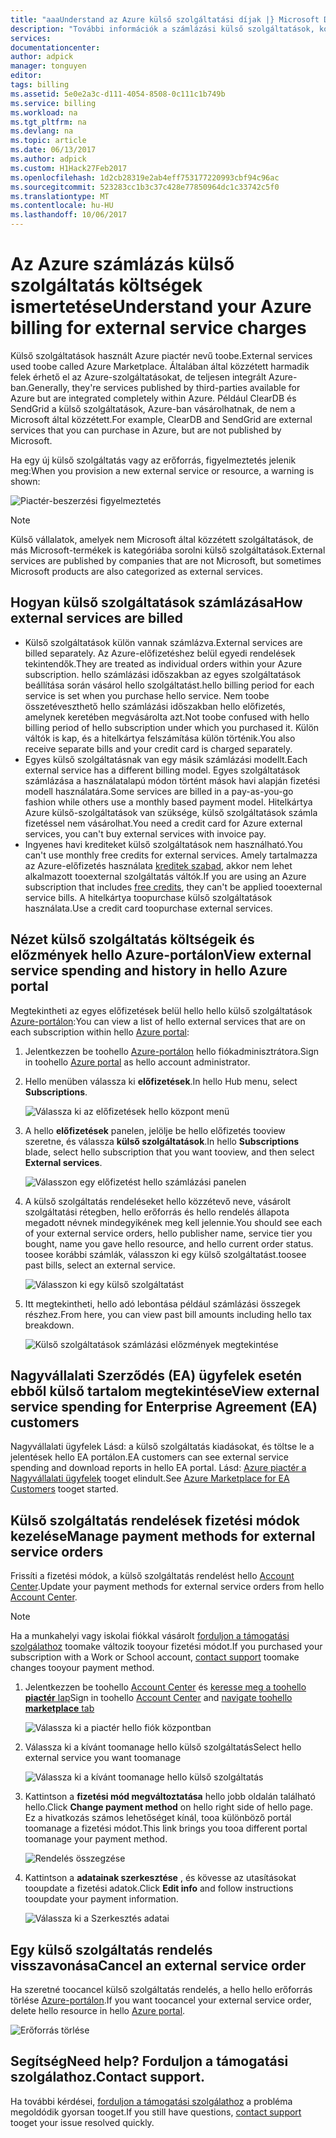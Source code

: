 ```yaml
---
title: "aaaUnderstand az Azure külső szolgáltatási díjak |} Microsoft Docs"
description: "További információk a számlázási külső szolgáltatások, korábbi nevén a piactéren, az Azure-ban díjakat."
services: 
documentationcenter: 
author: adpick
manager: tonguyen
editor: 
tags: billing
ms.assetid: 5e0e2a3c-d111-4054-8508-0c111c1b749b
ms.service: billing
ms.workload: na
ms.tgt_pltfrm: na
ms.devlang: na
ms.topic: article
ms.date: 06/13/2017
ms.author: adpick
ms.custom: H1Hack27Feb2017
ms.openlocfilehash: 1d2cb28319e2ab4eff753177220993cbf94c96ac
ms.sourcegitcommit: 523283cc1b3c37c428e77850964dc1c33742c5f0
ms.translationtype: MT
ms.contentlocale: hu-HU
ms.lasthandoff: 10/06/2017
---
```

# <a name="understand-your-azure-billing-for-external-service-charges"></a><span data-ttu-id="92bfa-103">Az Azure számlázás külső szolgáltatás költségek ismertetése</span><span class="sxs-lookup"><span data-stu-id="92bfa-103">Understand your Azure billing for external service charges</span></span>
<span data-ttu-id="92bfa-104">Külső szolgáltatások használt Azure piactér nevű toobe.</span><span class="sxs-lookup"><span data-stu-id="92bfa-104">External services used toobe called Azure Marketplace.</span></span> <span data-ttu-id="92bfa-105">Általában által közzétett harmadik felek érhető el az Azure-szolgáltatásokat, de teljesen integrált Azure-ban.</span><span class="sxs-lookup"><span data-stu-id="92bfa-105">Generally, they're services published by third-parties available for Azure but are integrated completely within Azure.</span></span> <span data-ttu-id="92bfa-106">Például ClearDB és SendGrid a külső szolgáltatások, Azure-ban vásárolhatnak, de nem a Microsoft által közzétett.</span><span class="sxs-lookup"><span data-stu-id="92bfa-106">For example, ClearDB and SendGrid are external services that you can purchase in Azure, but are not published by Microsoft.</span></span>

<span data-ttu-id="92bfa-107">Ha egy új külső szolgáltatás vagy az erőforrás, figyelmeztetés jelenik meg:</span><span class="sxs-lookup"><span data-stu-id="92bfa-107">When you provision a new external service or resource, a warning is shown:</span></span>

![Piactér-beszerzési figyelmeztetés](./media/billing-understand-your-azure-marketplace-charges/marketplace-warning.PNG)

> [!NOTE]
> <span data-ttu-id="92bfa-109">Külső vállalatok, amelyek nem Microsoft által közzétett szolgáltatások, de más Microsoft-termékek is kategóriába sorolni külső szolgáltatások.</span><span class="sxs-lookup"><span data-stu-id="92bfa-109">External services are published by companies that are not Microsoft, but sometimes Microsoft products are also categorized as external services.</span></span>
> 
> 

## <a name="how-external-services-are-billed"></a><span data-ttu-id="92bfa-110">Hogyan külső szolgáltatások számlázása</span><span class="sxs-lookup"><span data-stu-id="92bfa-110">How external services are billed</span></span>
- <span data-ttu-id="92bfa-111">Külső szolgáltatások külön vannak számlázva.</span><span class="sxs-lookup"><span data-stu-id="92bfa-111">External services are billed separately.</span></span> <span data-ttu-id="92bfa-112">Az Azure-előfizetéshez belül egyedi rendelések tekintendők.</span><span class="sxs-lookup"><span data-stu-id="92bfa-112">They are treated as individual orders within your Azure subscription.</span></span> <span data-ttu-id="92bfa-113">hello számlázási időszakban az egyes szolgáltatások beállítása során vásárol hello szolgáltatást.</span><span class="sxs-lookup"><span data-stu-id="92bfa-113">hello billing period for each service is set when you purchase hello service.</span></span> <span data-ttu-id="92bfa-114">Nem toobe összetéveszthető hello számlázási időszakban hello előfizetés, amelynek keretében megvásárolta azt.</span><span class="sxs-lookup"><span data-stu-id="92bfa-114">Not toobe confused with hello billing period of hello subscription under which you purchased it.</span></span> <span data-ttu-id="92bfa-115">Külön váltók is kap, és a hitelkártya felszámítása külön történik.</span><span class="sxs-lookup"><span data-stu-id="92bfa-115">You also receive separate bills and your credit card is charged separately.</span></span>
- <span data-ttu-id="92bfa-116">Egyes külső szolgáltatásnak van egy másik számlázási modellt.</span><span class="sxs-lookup"><span data-stu-id="92bfa-116">Each external service has a different billing model.</span></span> <span data-ttu-id="92bfa-117">Egyes szolgáltatások számlázása a használatalapú módon történt mások havi alapján fizetési modell használatára.</span><span class="sxs-lookup"><span data-stu-id="92bfa-117">Some services are billed in a pay-as-you-go fashion while others use a monthly based payment model.</span></span> <span data-ttu-id="92bfa-118">Hitelkártya Azure külső-szolgáltatások van szüksége, külső szolgáltatások számla fizetéssel nem vásárolhat.</span><span class="sxs-lookup"><span data-stu-id="92bfa-118">You need a credit card for Azure external services, you can't buy external services with invoice pay.</span></span>
- <span data-ttu-id="92bfa-119">Ingyenes havi krediteket külső szolgáltatások nem használható.</span><span class="sxs-lookup"><span data-stu-id="92bfa-119">You can't use monthly free credits for external services.</span></span> <span data-ttu-id="92bfa-120">Amely tartalmazza az Azure-előfizetés használata [kreditek szabad](https://azure.microsoft.com/pricing/spending-limits/), akkor nem lehet alkalmazott tooexternal szolgáltatás váltók.</span><span class="sxs-lookup"><span data-stu-id="92bfa-120">If you are using an Azure subscription that includes [free credits](https://azure.microsoft.com/pricing/spending-limits/), they can't be applied tooexternal service bills.</span></span> <span data-ttu-id="92bfa-121">A hitelkártya toopurchase külső szolgáltatások használata.</span><span class="sxs-lookup"><span data-stu-id="92bfa-121">Use a credit card toopurchase external services.</span></span>


## <a name="view-external-service-spending-and-history-in-hello-azure-portal"></a><span data-ttu-id="92bfa-122">Nézet külső szolgáltatás költségeik és előzmények hello Azure-portálon</span><span class="sxs-lookup"><span data-stu-id="92bfa-122">View external service spending and history in hello Azure portal</span></span>
<span data-ttu-id="92bfa-123">Megtekintheti az egyes előfizetések belül hello hello külső szolgáltatások [Azure-portálon](https://portal.azure.com/):</span><span class="sxs-lookup"><span data-stu-id="92bfa-123">You can view a list of hello external services that are on each subscription within hello [Azure portal](https://portal.azure.com/):</span></span> 

1. <span data-ttu-id="92bfa-124">Jelentkezzen be toohello [Azure-portálon](https://portal.azure.com/) hello fiókadminisztrátora.</span><span class="sxs-lookup"><span data-stu-id="92bfa-124">Sign in toohello [Azure portal](https://portal.azure.com/) as hello account administrator.</span></span>
2. <span data-ttu-id="92bfa-125">Hello menüben válassza ki **előfizetések**.</span><span class="sxs-lookup"><span data-stu-id="92bfa-125">In hello Hub menu, select **Subscriptions**.</span></span>
   
    ![Válassza ki az előfizetések hello központ menü](./media/billing-understand-your-azure-marketplace-charges/sub-button.png) 
3. <span data-ttu-id="92bfa-127">A hello **előfizetések** panelen, jelölje be hello előfizetés tooview szeretne, és válassza **külső szolgáltatások**.</span><span class="sxs-lookup"><span data-stu-id="92bfa-127">In hello **Subscriptions** blade, select hello subscription that you want tooview, and then select **External services**.</span></span>
   
    ![Válasszon egy előfizetést hello számlázási panelen](./media/billing-understand-your-azure-marketplace-charges/select-sub-external-services.png)
4. <span data-ttu-id="92bfa-129">A külső szolgáltatás rendeléseket hello közzétevő neve, vásárolt szolgáltatási rétegben, hello erőforrás és hello rendelés állapota megadott névnek mindegyikének meg kell jelennie.</span><span class="sxs-lookup"><span data-stu-id="92bfa-129">You should see each of your external service orders, hello publisher name, service tier you bought, name you gave hello resource, and hello current order status.</span></span> <span data-ttu-id="92bfa-130">toosee korábbi számlák, válasszon ki egy külső szolgáltatást.</span><span class="sxs-lookup"><span data-stu-id="92bfa-130">toosee past bills, select an external service.</span></span>
   
    ![Válasszon ki egy külső szolgáltatást](./media/billing-understand-your-azure-marketplace-charges/external-service-blade2.png)
5. <span data-ttu-id="92bfa-132">Itt megtekintheti, hello adó lebontása például számlázási összegek részhez.</span><span class="sxs-lookup"><span data-stu-id="92bfa-132">From here, you can view past bill amounts including hello tax breakdown.</span></span>
   
    ![Külső szolgáltatások számlázási előzmények megtekintése](./media/billing-understand-your-azure-marketplace-charges/billing-overview-blade.png)

## <a name="view-external-service-spending-for-enterprise-agreement-ea-customers"></a><span data-ttu-id="92bfa-134">Nagyvállalati Szerződés (EA) ügyfelek esetén ebből külső tartalom megtekintése</span><span class="sxs-lookup"><span data-stu-id="92bfa-134">View external service spending for Enterprise Agreement (EA) customers</span></span>
<span data-ttu-id="92bfa-135">Nagyvállalati ügyfelek Lásd: a külső szolgáltatás kiadásokat, és töltse le a jelentések hello EA portálon.</span><span class="sxs-lookup"><span data-stu-id="92bfa-135">EA customers can see external service spending and download reports in hello EA portal.</span></span> <span data-ttu-id="92bfa-136">Lásd: [Azure piactér a Nagyvállalati ügyfelek](https://ea.azure.com/helpdocs/azureMarketplace) tooget elindult.</span><span class="sxs-lookup"><span data-stu-id="92bfa-136">See [Azure Marketplace for EA Customers](https://ea.azure.com/helpdocs/azureMarketplace) tooget started.</span></span>

## <a name="manage-payment-methods-for-external-service-orders"></a><span data-ttu-id="92bfa-137">Külső szolgáltatás rendelések fizetési módok kezelése</span><span class="sxs-lookup"><span data-stu-id="92bfa-137">Manage payment methods for external service orders</span></span>
<span data-ttu-id="92bfa-138">Frissíti a fizetési módok, a külső szolgáltatás rendelést hello [Account Center](https://account.windowsazure.com/).</span><span class="sxs-lookup"><span data-stu-id="92bfa-138">Update your payment methods for external service orders from hello [Account Center](https://account.windowsazure.com/).</span></span>

> [!NOTE]
> <span data-ttu-id="92bfa-139">Ha a munkahelyi vagy iskolai fiókkal vásárolt [forduljon a támogatási szolgálathoz](https://portal.azure.com/?#blade/Microsoft_Azure_Support/HelpAndSupportBlade) toomake változik tooyour fizetési módot.</span><span class="sxs-lookup"><span data-stu-id="92bfa-139">If you purchased your subscription with a Work or School account, [contact support](https://portal.azure.com/?#blade/Microsoft_Azure_Support/HelpAndSupportBlade) toomake changes tooyour payment method.</span></span>
> 
> 

1. <span data-ttu-id="92bfa-140">Jelentkezzen be toohello [Account Center](https://account.windowsazure.com/) és [keresse meg a toohello **piactér** lap](https://account.windowsazure.com/Store)</span><span class="sxs-lookup"><span data-stu-id="92bfa-140">Sign in toohello [Account Center](https://account.windowsazure.com/) and [navigate toohello **marketplace** tab](https://account.windowsazure.com/Store)</span></span>
   
    ![Válassza ki a piactér hello fiók központban](./media/billing-understand-your-azure-marketplace-charges/select-marketplace.png)
2. <span data-ttu-id="92bfa-142">Válassza ki a kívánt toomanage hello külső szolgáltatás</span><span class="sxs-lookup"><span data-stu-id="92bfa-142">Select hello external service you want toomanage</span></span>
   
    ![Válassza ki a kívánt toomanage hello külső szolgáltatás](./media/billing-understand-your-azure-marketplace-charges/select-ext-service.png)
3. <span data-ttu-id="92bfa-144">Kattintson a **fizetési mód megváltoztatása** hello jobb oldalán található hello.</span><span class="sxs-lookup"><span data-stu-id="92bfa-144">Click **Change payment method** on hello right side of hello page.</span></span> <span data-ttu-id="92bfa-145">Ez a hivatkozás számos lehetőséget kínál, tooa különböző portál toomanage a fizetési módot.</span><span class="sxs-lookup"><span data-stu-id="92bfa-145">This link brings you tooa different portal toomanage your payment method.</span></span>
   
    ![Rendelés összegzése](./media/billing-understand-your-azure-marketplace-charges/change-payment.PNG)
4. <span data-ttu-id="92bfa-147">Kattintson a **adatainak szerkesztése** , és kövesse az utasításokat tooupdate a fizetési adatok.</span><span class="sxs-lookup"><span data-stu-id="92bfa-147">Click **Edit info** and follow instructions tooupdate your payment information.</span></span>
   
    ![Válassza ki a Szerkesztés adatai](./media/billing-understand-your-azure-marketplace-charges/edit-info.png)

## <a name="cancel-an-external-service-order"></a><span data-ttu-id="92bfa-149">Egy külső szolgáltatás rendelés visszavonása</span><span class="sxs-lookup"><span data-stu-id="92bfa-149">Cancel an external service order</span></span>
<span data-ttu-id="92bfa-150">Ha szeretné toocancel külső szolgáltatás rendelés, a hello hello erőforrás törlése [Azure-portálon](https://portal.azure.com).</span><span class="sxs-lookup"><span data-stu-id="92bfa-150">If you want toocancel your external service order, delete hello resource in hello [Azure portal](https://portal.azure.com).</span></span>

![Erőforrás törlése](./media/billing-understand-your-azure-marketplace-charges/deleteMarketplaceOrder.PNG)

## <a name="need-help-contact-support"></a><span data-ttu-id="92bfa-152">Segítség</span><span class="sxs-lookup"><span data-stu-id="92bfa-152">Need help?</span></span> <span data-ttu-id="92bfa-153">Forduljon a támogatási szolgálathoz.</span><span class="sxs-lookup"><span data-stu-id="92bfa-153">Contact support.</span></span>
<span data-ttu-id="92bfa-154">Ha további kérdései, [forduljon a támogatási szolgálathoz](https://portal.azure.com/?#blade/Microsoft_Azure_Support/HelpAndSupportBlade) a probléma megoldódik gyorsan tooget.</span><span class="sxs-lookup"><span data-stu-id="92bfa-154">If you still have questions, [contact support](https://portal.azure.com/?#blade/Microsoft_Azure_Support/HelpAndSupportBlade) tooget your issue resolved quickly.</span></span>

